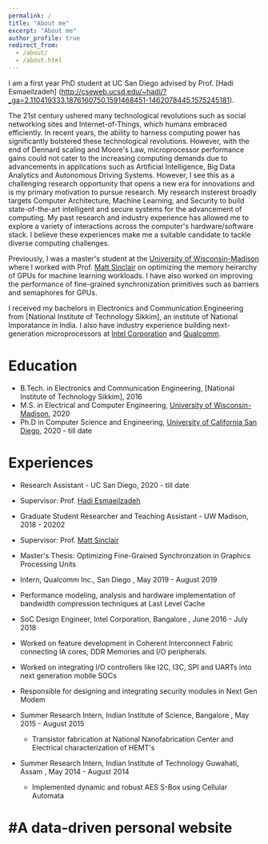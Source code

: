 ```yaml
---
permalink: /
title: "About me"
excerpt: "About me"
author_profile: true
redirect_from: 
  - /about/
  - /about.html
---
```


I am a first year PhD student at UC San Diego advised by Prof. [Hadi Esmaeilzadeh] (http://cseweb.ucsd.edu/~hadi/?_ga=2.110419333.1876160750.1591468451-1462078445.1575245181).


The 21st century ushered many technological revolutions such as social networking sites and Internet-of-Things, which humans embraced efficiently. In recent years, the ability to harness computing power has significantly bolstered these technological revolutions. However, with the end of Dennard scaling and Moore's Law, microprocessor performance gains could not cater to the increasing computing demands due to advancements in applications such as Artificial Intelligence, Big Data Analytics and Autonomous Driving Systems. However, I see this as a challenging research opportunity that opens a new era for innovations and is my primary motivation to pursue research. My research insterest broadly targets Computer Architecture, Machine Learning, and Security to build state-of-the-art intelligent and secure systems for the advancement of computing. My past research and industry experience has allowed me to explore a variety of interactions across the computer's hardware/software stack. I believe these experiences make me a suitable candidate to tackle diverse computing challenges.

Previously, I was a master's student at the [University of Wisconsin-Madison](https://www.wisc.edu/) where I worked with Prof. [Matt Sinclair](http://pages.cs.wisc.edu/~sinclair/) on optimizing the memory heirarchy of GPUs for machine learning workloads. I have also worked on improving the performance of fine-grained synchronization primitives such as barriers and semaphores for GPUs.

I received my bachelors in Electronics and Communication Engineering from [National Institute of Technology Sikkim], an institute of National Imporatance in India. I also have industry experience building next-generation microprocessors at [Intel Corporation](https://www.intel.com/) and [Qualcomm](https://www.qualcomm.com/).

Education
 ======
* B.Tech. in Electronics and Communication Engineering,  [National Institute of Technology Sikkim], 2016
* M.S. in Electrical and Computer Engineering, [University of Wisconsin-Madison](https://www.wisc.edu/), 2020
* Ph.D in Computer Science and Engineering, [University of California San Diego](https://cse.ucsd.edu/), 2020 - till date
 
Experiences
 ======

 * Research Assistant - UC San Diego, 2020 - till date
  * Supervisor: Prof. [Hadi Esmaeilzadeh](http://cseweb.ucsd.edu/~hadi/?_ga=2.110419333.1876160750.1591468451-1462078445.1575245181)
   
 * Graduate Student Researcher and Teaching Assistant - UW Madison, 2018 - 20202
  * Supervisor:  Prof. [Matt Sinclair](http://pages.cs.wisc.edu/~sinclair/)
  * Master's Thesis:  Optimizing Fine-Grained Synchronzation in Graphics Processing Units
 
 * Intern, Qualcomm Inc., San Diego , May 2019 - August 2019
  * Performance modeling, analysis and hardware implementation of bandwidth compression techniques at Last Level Cache
  
 * SoC Design Engineer, Intel Corporation, Bangalore , June 2016 - July 2018
  *  Worked on feature development in Coherent Interconnect Fabric connecting IA cores, DDR Memories and I/O peripherals.
  * Worked on integrating I/O controllers like I2C, I3C, SPI and UARTs into next generation mobile SOCs
  * Responsible for designing and integrating security modules in Next Gen Modem
  
* Summer Research Intern, Indian Institute of Science, Bangalore , May 2015 - August 2015
  * Transistor fabrication at National Nanofabrication Center and Electrical characterization of HEMT's
  
* Summer Research Intern, Indian Institute of Technology Guwahati, Assam , May 2014 - August 2014
  * Implemented dynamic and robust AES S-Box using Cellular Automata
   
  
 
 
  

#A data-driven personal website
======
